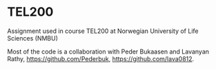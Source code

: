 # TEL200
Assignment used in course TEL200 at Norwegian University of Life Sciences (NMBU)

Most of the code is a collaboration with Peder Bukaasen and Lavanyan Rathy, https://github.com/Pederbuk, https://github.com/lava0812.
